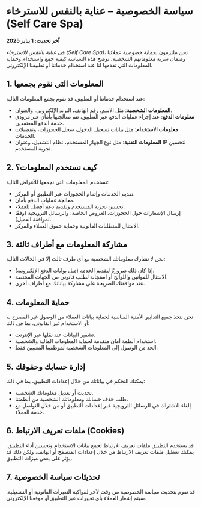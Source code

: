 # سياسة الخصوصية – عناية بالنفس للاسترخاء (Self Care Spa)

**آخر تحديث: 1 يناير 2025**

في *عناية بالنفس للاسترخاء (Self Care Spa)*، نحن ملتزمون بحماية خصوصية عملائنا وضمان سرية معلوماتهم الشخصية. توضح هذه السياسة كيفية جمع واستخدام وحماية المعلومات التي تقدمها لنا عند استخدام خدماتنا أو تطبيقنا الإلكتروني.

## 1. المعلومات التي نقوم بجمعها

عند استخدام خدماتنا أو التطبيق، قد نقوم بجمع المعلومات التالية:

- **المعلومات الشخصية**: مثل الاسم، رقم الهاتف، البريد الإلكتروني، والعنوان.
- **معلومات الدفع**: عند إجراء عمليات الدفع عبر التطبيق، تتم معالجتها بأمان عبر مزودي خدمة الدفع المعتمدين.
- **معلومات الاستخدام**: مثل بيانات تسجيل الدخول، سجل الحجوزات، وتفضيلات الخدمات.
- **المعلومات التقنية**: مثل نوع الجهاز المستخدم، نظام التشغيل، وعنوان IP لتحسين تجربة المستخدم.

## 2. كيف نستخدم المعلومات؟

نستخدم المعلومات التي نجمعها للأغراض التالية:

- تقديم الخدمات وإتمام الحجوزات عبر التطبيق أو المركز.
- معالجة عمليات الدفع بأمان.
- تحسين تجربة المستخدم وتقديم دعم أفضل للعملاء.
- إرسال الإشعارات حول الحجوزات، العروض الخاصة، والرسائل الترويجية (وفقًا لموافقة العميل).
- الامتثال للمتطلبات القانونية وحماية حقوق العملاء والمركز.

## 3. مشاركة المعلومات مع أطراف ثالثة

نحن لا نشارك معلوماتك الشخصية مع أي طرف ثالث إلا في الحالات التالية:

- إذا كان ذلك ضروريًا لتقديم الخدمة (مثل بوابات الدفع الإلكترونية).
- الامتثال للقوانين واللوائح أو استجابة لطلب قانوني من الجهات المختصة.
- عند موافقتك الصريحة على مشاركة بياناتك مع أطراف أخرى.

## 4. حماية المعلومات

نحن نتخذ جميع التدابير الأمنية المناسبة لحماية بيانات العملاء من الوصول غير المصرح به أو الاستخدام غير القانوني، بما في ذلك:

- تشفير البيانات عند نقلها عبر الإنترنت.
- استخدام أنظمة أمان متقدمة لحماية المعلومات المالية والشخصية.
- الحد من الوصول إلى المعلومات الشخصية لموظفينا المعنيين فقط.

## 5. إدارة حسابك وحقوقك

يمكنك التحكم في بياناتك من خلال إعدادات التطبيق، بما في ذلك:

- تحديث أو تعديل معلوماتك الشخصية.
- طلب حذف حسابك ومعلوماتك الشخصية من أنظمتنا.
- إلغاء الاشتراك في الرسائل الترويجية عبر إعدادات التطبيق أو من خلال التواصل مع خدمة العملاء.

## 6. ملفات تعريف الارتباط (Cookies)

قد يستخدم التطبيق ملفات تعريف الارتباط لجمع بيانات الاستخدام وتحسين أداء التطبيق. يمكنك تعطيل ملفات تعريف الارتباط من خلال إعدادات المتصفح أو الهاتف، ولكن ذلك قد يؤثر على بعض ميزات التطبيق.

## 7. تحديثات سياسة الخصوصية

قد نقوم بتحديث سياسة الخصوصية من وقت لآخر لمواكبة التغيرات القانونية أو التشغيلية. سيتم إشعار العملاء بأي تغييرات عبر التطبيق أو موقعنا الإلكتروني.





